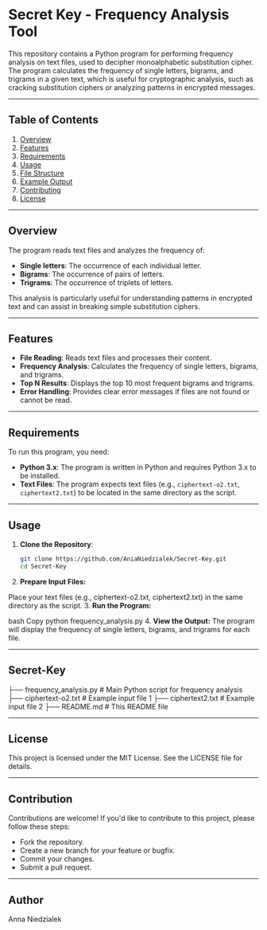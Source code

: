# Secret Key - Frequency Analysis Tool

This repository contains a Python program for performing frequency analysis on text files, used to decipher monoalphabetic substitution cipher. 
The program calculates the frequency of single letters, bigrams, and trigrams in a given text, which is useful for cryptographic analysis, such as cracking substitution ciphers or analyzing patterns in encrypted messages.

---

## Table of Contents
1. [Overview](#overview)
2. [Features](#features)
3. [Requirements](#requirements)
4. [Usage](#usage)
5. [File Structure](#file-structure)
6. [Example Output](#example-output)
7. [Contributing](#contributing)
8. [License](#license)

---

## Overview

The program reads text files and analyzes the frequency of:
- **Single letters**: The occurrence of each individual letter.
- **Bigrams**: The occurrence of pairs of letters.
- **Trigrams**: The occurrence of triplets of letters.

This analysis is particularly useful for understanding patterns in encrypted text and can assist in breaking simple substitution ciphers.

---

## Features

- **File Reading**: Reads text files and processes their content.
- **Frequency Analysis**: Calculates the frequency of single letters, bigrams, and trigrams.
- **Top N Results**: Displays the top 10 most frequent bigrams and trigrams.
- **Error Handling**: Provides clear error messages if files are not found or cannot be read.

---

## Requirements

To run this program, you need:
- **Python 3.x**: The program is written in Python and requires Python 3.x to be installed.
- **Text Files**: The program expects text files (e.g., `ciphertext-o2.txt`, `ciphertext2.txt`) to be located in the same directory as the script.

---

## Usage

1. **Clone the Repository**:
   ```bash
   git clone https://github.com/AniaNiedzialek/Secret-Key.git
   cd Secret-Key
2. **Prepare Input Files:**

  Place your text files (e.g., ciphertext-o2.txt, ciphertext2.txt) in the same directory as the script.
3. **Run the Program:**

  bash
  Copy
  python frequency_analysis.py
4. **View the Output:**
  The program will display the frequency of single letters, bigrams, and trigrams for each file.

---

## Secret-Key

   ├── frequency_analysis.py  # Main Python script for frequency analysis
   ├── ciphertext-o2.txt      # Example input file 1
   ├── ciphertext2.txt        # Example input file 2
   ├── README.md              # This README file

---

## License
This project is licensed under the MIT License. See the LICENSE file for details.

---

## Contribution
Contributions are welcome! If you'd like to contribute to this project, please follow these steps:
  - Fork the repository.
  - Create a new branch for your feature or bugfix.
  - Commit your changes.
  - Submit a pull request.

---

## Author
Anna Niedzialek


